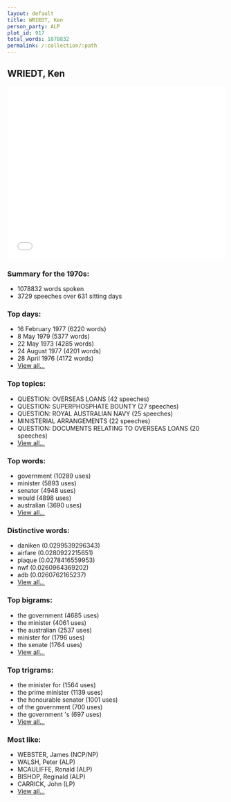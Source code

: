```yaml
---
layout: default
title: WRIEDT, Ken
person_party: ALP
plot_id: 917
total_words: 1078832
permalink: /:collection/:path
---
```


## WRIEDT, Ken

<iframe width="100%" height="400" frameborder="0" scrolling="no" src="//plot.ly/~wragge/917.embed"></iframe>


### Summary for the 1970s:

* 1078832 words spoken
* 3729 speeches over 631 sitting days


### Top days:

* 16 February 1977 (6220 words)
* 8 May 1979 (5377 words)
* 22 May 1973 (4285 words)
* 24 August 1977 (4201 words)
* 28 April 1976 (4172 words)
* [View all...](days/)


### Top topics:

* QUESTION: OVERSEAS LOANS (42 speeches)
* QUESTION: SUPERPHOSPHATE BOUNTY (27 speeches)
* QUESTION: ROYAL AUSTRALIAN NAVY (25 speeches)
* MINISTERIAL ARRANGEMENTS (22 speeches)
* QUESTION: DOCUMENTS RELATING TO OVERSEAS LOANS (20 speeches)
* [View all...](topics/)


### Top words:

* government (10289 uses)
* minister (5893 uses)
* senator (4948 uses)
* would (4898 uses)
* australian (3690 uses)
* [View all...](words/)


### Distinctive words:

* daniken (0.0299539296343)
* airfare (0.0280922215651)
* plaque (0.0278416559953)
* nwf (0.0260964369202)
* adb (0.0260762165237)
* [View all...](sig_words/)


### Top bigrams:

* the government (4685 uses)
* the minister (4061 uses)
* the australian (2537 uses)
* minister for (1796 uses)
* the senate (1764 uses)
* [View all...](bigrams/)


### Top trigrams:

* the minister for (1564 uses)
* the prime minister (1139 uses)
* the honourable senator (1001 uses)
* of the government (700 uses)
* the government 's (697 uses)
* [View all...](trigrams/)


### Most like:

* WEBSTER, James (NCP/NP)
* WALSH, Peter (ALP)
* MCAULIFFE, Ronald (ALP)
* BISHOP, Reginald (ALP)
* CARRICK, John (LP)
* [View all...](similarities/)
